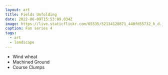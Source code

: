 ```yaml
---
layout: art
title: Fields Unfolding
date: 2022-06-09T15:53:09.034Z
image: https://live.staticflickr.com/65535/52134120871_440fd55732_h_d.jpg
caption: Fan series 4
tags:
  - art
  - landscape
---
```

* Wind wheat
* Machined Ground
* Course Clumps